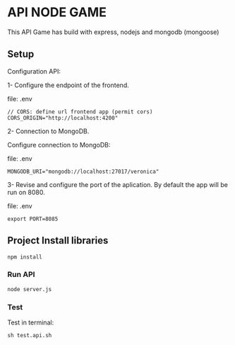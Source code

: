 
# API NODE GAME

This API Game has build with express, nodejs and mongodb (mongoose)

## Setup 

Configuration API:

1- Configure the endpoint of the frontend.

file: .env
```
// CORS: define url frontend app (permit cors)
CORS_ORIGIN="http://localhost:4200"
```


2- Connection to MongoDB.
 
Configure connection to MongoDB:

file: .env
```
MONGODB_URI="mongodb://localhost:27017/veronica"

```

3- Revise and configure the port of the aplication. By default the app will be run on 8080.

file: .env
```
export PORT=8085

```


## Project Install libraries
```
npm install
```

### Run API
```
node server.js
```

### Test
Test in terminal:
```
sh test.api.sh
```